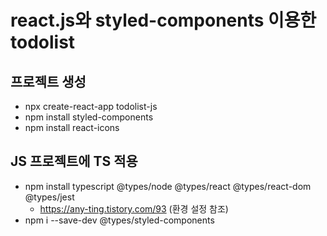 # react.js와 styled-components 이용한 todolist
## 프로젝트 생성
+ npx create-react-app todolist-js
+ npm install styled-components
+ npm install react-icons
## JS 프로젝트에 TS 적용
+ npm install typescript @types/node @types/react @types/react-dom @types/jest
  + https://any-ting.tistory.com/93 (환경 설정 참조)
+ npm i --save-dev @types/styled-components
